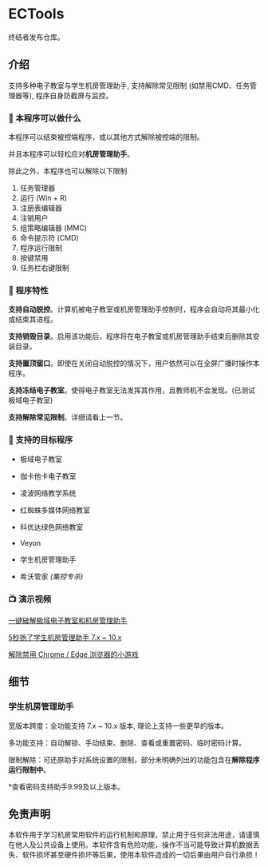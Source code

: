 # ECTools

终结者发布仓库。

## 介绍

支持多种电子教室与学生机房管理助手, 支持解除常见限制 (如禁用CMD、任务管理器等), 程序自身防截屏与监控。

### 🔧 本程序可以做什么

本程序可以结束被控端程序，或以其他方式解除被控端的限制。

并且本程序可以轻松应对**机房管理助手**。

除此之外，本程序也可以解除以下限制

  1. 任务管理器
  2. 运行 (Win + R)
  3. 注册表编辑器
  4. 注销用户
  5. 组策略编辑器 (MMC)
  6. 命令提示符 (CMD)
  7. 程序运行限制
  8. 按键禁用
  9. 任务栏右键限制

### 🧱 程序特性

**支持自动脱控**。计算机被电子教室或机房管理助手控制时，程序会自动将其最小化或结束其进程。

**支持销毁目录**。启用该功能后，程序将在电子教室或机房管理助手结束后删除其安装目录。

**支持置顶窗口**。即使在关闭自动脱控的情况下，用户依然可以在全屏广播时操作本程序。

**支持冻结电子教室**。使得电子教室无法发挥其作用，且教师机不会发现。(已测试极域电子教室)

**支持解除常见限制**。详细请看上一节。

### 🎯 支持的目标程序

* 极域电子教室

* 伽卡他卡电子教室

* 凌波网络教学系统

* 红蜘蛛多媒体网络教室

* 科优达绿色网络教室

* Veyon

* 学生机房管理助手

* 希沃管家 *(集控专杀)*

### 📺 演示视频

[一键破解极域电子教室和机房管理助手](https://www.bilibili.com/video/BV14v411Y78n/)

[5秒扬了学生机房管理助手 7.x ~ 10.x](https://www.bilibili.com/video/BV195411D7nP/)

[解除禁用 Chrome / Edge 浏览器的小游戏](https://www.bilibili.com/video/BV1Sm4y1Y7ET/)

## 细节

### 学生机房管理助手

宽版本跨度：全功能支持 7.x ~ 10.x 版本, 理论上支持一些更早的版本。

多功能支持：自动解锁、手动结束、删除、查看或重置密码、临时密码计算。

限制解除：可还原助手对系统设置的限制，部分未明确列出的功能包含在**解除程序运行限制中**。

*查看密码支持助手9.99及以上版本。

## 免责声明

本软件用于学习机房常用软件的运行机制和原理，禁止用于任何非法用途，请谨慎在他人及公共设备上使用。本软件含有危险功能，操作不当可能导致计算机数据丢失、软件损坏甚至硬件损坏等后果，使用本软件造成的一切后果由用户自行承担！
